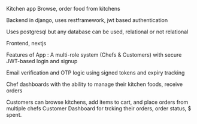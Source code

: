 Kitchen app 
Browse, order food from kitchens 

Backend in django, uses restframework, jwt based authentication 


Uses postgresql but any database can be used, relational or not relational

Frontend, nextjs

Features of App :
A multi-role system (Chefs & Customers) with secure JWT-based login and signup

Email verification and OTP logic using signed tokens and expiry tracking

Chef dashboards with the ability to manage their kitchen foods, receive orders

Customers can browse kitchens, add items to cart, and place orders from multiple chefs
Customer Dashboard for trcking their orders, order status, $ spent.
